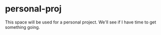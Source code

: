 # personal-proj
This space will be used for a personal project.  We'll see if I have time to get something going.
